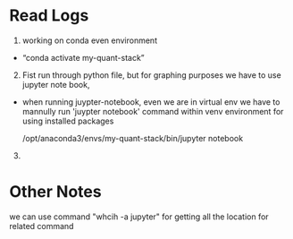 # Read Logs

1. working on conda even environment
- “conda activate my-quant-stack”

2. Fist run through python file, but for graphing purposes we have to use jupyter note book,
- when running juypter-notebook,
    even we are in virtual env we have to mannully run 'juypter notebook' command within venv environment for using installed packages

  /opt/anaconda3/envs/my-quant-stack/bin/jupyter notebook

3. 



# Other Notes
we can use command "whcih -a jupyter" for getting all the location for related command

